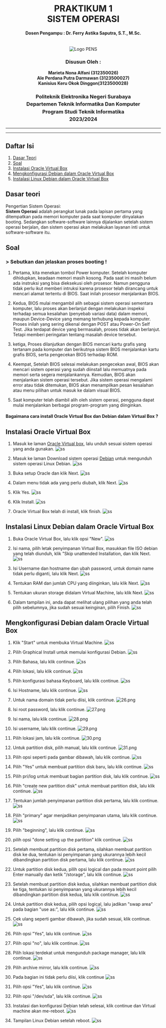 <div align="center">
  <h1 style="text-align: center;font-weight: bold">PRAKTIKUM 1<br>SISTEM OPERASI</h1>
  <h4 style="text-align: center;">Dosen Pengampu : Dr. Ferry Astika Saputra, S.T., M.Sc.</h4>
</div>
<br />
<div align="center">
  <img src="https://upload.wikimedia.org/wikipedia/id/4/44/Logo_PENS.png" alt="Logo PENS">
  <h3 style="text-align: center;">Disusun Oleh : </h3>
  <p style="text-align: center;">
    <strong>Marieta Nona Alfani (312350026) </strong><br>
    <strong>Ale Perdana Putra Darmawan (3123500027) </strong><br>
    <strong>Kanisius Keru Okok Dinggon(3123500028)</strong>
  </p>
<h3 style="text-align: center;line-height: 1.5">Politeknik Elektronika Negeri Surabaya<br>Departemen Teknik Informatika Dan Komputer<br>Program Studi Teknik Informatika<br>2023/2024</h3>
  <hr><hr>
</div>

## Daftar Isi
1. [Dasar Teori](#Dasar-teori)
2. [Soal](#soal)
3. [Instalasi Oracle Virtual Box](#Instalasi-Oracle-Virtual-Box)
4. [Mengkonfigurasi Debian dalam Oracle Virtual Box](#Mengkonfigurasi-Debian-dalam-Oracle-Virtual-Box)
5. [Instalasi Linux Debian dalam Oracle Virtual Box](#Instalasi-Linux-Debian-dalam-Oracle-Virtual-Box)


## Dasar teori
Pengertian Sistem Operasi:</br>
<strong>Sistem Operasi</strong> adalah perangkat lunak pada lapisan pertama yang ditempatkan pada memori komputer pada saat komputer dinyalakan booting. Sedangkan software-software lainnya dijalankan setelah sistem operasi berjalan, dan sistem operasi akan melakukan layanan inti untuk software-software itu.

## Soal
#### <h3> > Sebutkan dan jelaskan proses booting !</h3>
1. Pertama, kita menekan tombol Power komputer. Setelah komputer dihidupkan, keadaan memori masih kosong. Pada saat ini masih belum ada instruksi yang bisa dieksekusi oleh prosesor. Namun pengguna tidak perlu ikut memberi intruksi karena prosesor telah dirancang untuk mencari alamat tertentu di BIOS. Saat inilah prosesor menjalankan BIOS.

2. Kedua, BIOS mulai mengambil alih sebagai sistem operasi sementara komputer, lalu proses akan berlanjut dengan melakukan inspeksi terhadap semua kesalahan (penyebab variasi data) dalam memori, maupun Device-Device yang memang terhubung kepada komputer. Proses inilah yang sering dikenal dengan POST atau Power-On Self Test. Jika terdapat device yang bermasalah, proses tidak akan berlanjut. Tetapi memberi peringatan tentang masalah device tersebut.

3. ketiga, Proses dilanjutkan dengan BIOS mencari kartu grafis yang tertanam pada komputer dan berikutnya sistem BIOS menjalankan kartu grafis BIOS, serta pengecekan BIOS terhadap ROM.

4. Keempat, Setelah BIOS selesai melakukan pengecekan awal, BIOS akan mencari sistem operasi yang sudah diinstall lalu memuatnya pada memori serta segera menjalankannya. Kemudian, BIOS akan menjalankan sistem operasi tersebut. Jika sistem operasi mengalami error atau tidak ditemukan, BIOS akan menampilkan pesan kesalahan atau menu pilihan untuk masuk ke dalam visual BIOS.

5. Saat komputer telah diambil alih oleh sistem operasi, pengguna dapat mulai menjalankan berbagai program-program yang diinginkan.


#### Bagaimana cara install Oracle Virtual Box dan Debian dalam Virtual Box ?

## Instalasi Oracle Virtual Box
1. Masuk ke laman [Oracle Virtual box](https://www.virtualbox.org/wiki/Downloads), lalu unduh sesuai sistem operasi yang anda gunakan.
![ss](ss/01.jpeg)

2. Masuk ke laman Download sistem operasi [Debian](https://www.debian.org/download) untuk mengunduh sistem operasi Linux Debian.
   ![ss](ss/20.png)

3. Buka setup Oracle dan klik Next.
   ![ss](ss/21.jpeg)

4. Dalam menu tidak ada yang perlu diubah, klik Next.
   ![ss](ss/22.jpeg)

5. Klik Yes.
   ![ss](ss/23.jpeg)

6. Klik Install.
   ![ss](ss/24.jpeg)

7. Oracle Virtual Box telah di install, klik finish.
   ![ss](ss/25.jpeg)

## Instalasi Linux Debian dalam Oracle Virtual Box
1. Buka Oracle Virtual Box, lalu klik opsi "New".
![ss](ss/06.jpeg)

2. Isi nama, pilih letak penyimpanan Virtual Box, masukkan file ISO debian yang telah diunduh, klik "Skip unattended Installation, dan klik Next.
   ![ss](ss/07.jpeg)

3. Isi Username dan hostname dan ubah password, untuk domain name tidak perlu diganti, lalu klik Next. 
   ![ss](ss/11.jpeg)

4. Tentukan RAM dan jumlah CPU yang diinginkan, lalu klik Next.
   ![ss](ss/05.jpeg)

5. Tentukan ukuran storage didalam Virtual Machine, lalu klik Next.
   ![ss](ss/10.jpeg)

6. Dalam tampilan ini, anda dapat melihat ulang pilihan yang anda telah pilih sebelumnya, jika sudah sesuai keinginan, pilih Finish.
   ![ss](ss/13.jpeg)

## Mengkonfigurasi Debian dalam Oracle Virtual Box
1. Klik "Start" untuk membuka Virtual Machine.
![ss](ss/12.jpeg)

2. Pilih Graphical Install untuk memulai konfigurasi Debian.
   ![ss](ss/15.jpeg)

3. Pilih Bahasa, lalu klik continue.
   ![ss](ss/14.jpeg)

4. Pilih lokasi, lalu klik continue.
   ![ss](ss/17.jpeg)

5. Pilih konfigurasi bahasa Keyboard, lalu klik continue.
   ![ss](ss/18.jpeg)

6. Isi Hostname, lalu klik continue.
   ![ss](ss/19.png)

7. Untuk nama domain tidak perlu diisi, klik continue.
   ![26.png](/26.png)

9. Isi root password, lalu klik continue.
   ![27.png](/27.png)

10. Isi nama, lalu klik continue.
    ![28.png](/28.png)

11. Isi username, lalu klik continue.
    ![29.png](/29.png)

12. Pilih lokasi jam, lalu klik continue.
    ![30.png](/30.png)

13. Untuk partition disk, pilih manual, lalu klik continue.
    ![31.png](/31.png)

14. Pilih opsi seperti pada gambar dibawah, lalu klik continue.
    ![ss](ss/32.png)

15. Pilih "Yes" untuk membuat partition disk baru, lalu klik continue.
    ![ss](ss/33.png)

16. Pilih pri/log untuk membuat bagian partition disk, lalu klik continue.
    ![ss](ss/34.png)


17. Pilih "create new partition disk" untuk membuat partition disk, lalu klik continue.
    ![ss](ss/35.png)

18. Tentukan jumlah penyimpanan partition disk pertama, lalu klik continue.
    ![ss](ss/36.png)

19. Pilih "primary" agar menjadikan penyimpanan utama, lalu klik continue.
    ![ss](ss/37.png)

20. Pilih "beginning", lalu klik continue.
    ![ss](ss/38.png)


21. pilih opsi "done setting up the partition" klik continue.
    ![ss](ss/39.png)

22. Setelah membuat partition disk pertama, silahkan membuat partition disk ke dua, tentukan isi penyimpanan yang ukurannya lebih kecil dibandingkan partition disk pertama, lalu klik continue.
    ![ss](ss/40.png)


23. Untuk partition disk kedua, pilih opsi logical dan pada mount point pilih Enter manually dan ketik "/storage", lalu klik continue.
    ![ss](ss/41.png)

24. Setelah membuat partition disk kedua, silahkan membuat partition disk ke tiga, tentukan isi penyimpanan yang ukurannya lebih kecil dibandingkan partition disk kedua, lalu klik continue.
    ![ss](ss/42.png)

25. Untuk partition disk kedua, pilih opsi logical, lalu jadikan "swap area" pada bagian "use as:", lalu klik continue.
    ![ss](ss/43.png)

26. Cek ulang seperti gambar dibawah, jika sudah sesuai, klik continue.
    ![ss](ss/44.png)
    
28. Pilih opsi "Yes", lalu klik continue.
    ![ss](ss/45.png)

29. Pilih opsi "no", lalu klik continue.
    ![ss](ss/46.png)

30. Pilih lokasi terdekat untuk mengunduh package manager, lalu klik continue.
    ![ss](ss/47.png)

31. Pilih archive mirror, lalu klik continue.
    ![ss](ss/48.png)
    
33. Pada bagian ini tidak perlu diisi, klik continue
    ![ss](ss/49.png)

35. Pilih opsi "Yes", lalu klik continue.
    ![ss](ss/50.png)

37. Pilih opsi "/dev/sda", lalu klik continue.
    ![ss](ss/51.png)
    
39. Instalasi dan konfigurasi Debian telah selesai, klik continue dan Virtual machine akan me-reboot. 
    ![ss](ss/52.png)
    
41. Tampilan Linux Debian setelah reboot.
    ![ss](ss/53.png)
<!---
kanisiusdinggon/kanisiusdinggon is a ✨ special ✨ repository because its `README.md` (this file) appears on your GitHub profile.
You can click the Preview link to take a look at your changes.
--->
